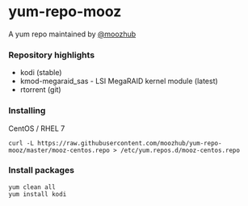 # yum-repo-mooz

A yum repo maintained by [@moozhub](https://github.com/moozhub)

### Repository highlights

* kodi (stable)
* kmod-megaraid_sas - LSI MegaRAID kernel module (latest)
* rtorrent (git)

### Installing

CentOS / RHEL 7

```
curl -L https://raw.githubusercontent.com/moozhub/yum-repo-mooz/master/mooz-centos.repo > /etc/yum.repos.d/mooz-centos.repo
```

### Install packages

```
yum clean all
yum install kodi
```
